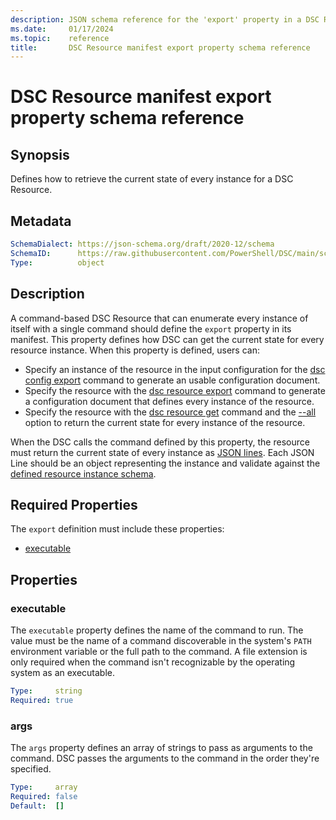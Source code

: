 ```yaml
---
description: JSON schema reference for the 'export' property in a DSC Resource manifest
ms.date:     01/17/2024
ms.topic:    reference
title:       DSC Resource manifest export property schema reference
---
```


# DSC Resource manifest export property schema reference

## Synopsis

Defines how to retrieve the current state of every instance for a DSC Resource.

## Metadata

```yaml
SchemaDialect: https://json-schema.org/draft/2020-12/schema
SchemaID:      https://raw.githubusercontent.com/PowerShell/DSC/main/schemas/2023/10/resource/manifest.export.json
Type:          object
```

## Description

A command-based DSC Resource that can enumerate every instance of itself with a single command
should define the `export` property in its manifest. This property defines how DSC can get the
current state for every resource instance. When this property is defined, users can:

- Specify an instance of the resource in the input configuration for the [dsc config export][01]
  command to generate an usable configuration document.
- Specify the resource with the [dsc resource export][02] command to generate a configuration
  document that defines every instance of the resource.
- Specify the resource with the [dsc resource get][03] command and the [--all][04] option to return
  the current state for every instance of the resource.

When the DSC calls the command defined by this property, the resource must return the current state
of every instance as [JSON lines][05]. Each JSON Line should be an object representing the instance
and validate against the [defined resource instance schema][06].

## Required Properties

The `export` definition must include these properties:

- [executable](#executable)

## Properties

### executable

The `executable` property defines the name of the command to run. The value must be the name of a
command discoverable in the system's `PATH` environment variable or the full path to the command. A
file extension is only required when the command isn't recognizable by the operating system as an
executable.

```yaml
Type:     string
Required: true
```

### args

The `args` property defines an array of strings to pass as arguments to the command. DSC passes the
arguments to the command in the order they're specified.

```yaml
Type:     array
Required: false
Default:  []
```

[01]: ../../../cli/config/export.md
[02]: ../../../cli/resource/export.md
[03]: ../../../cli/resource/get.md
[04]: ../../../cli/resource/get.md#-a---all
[05]: https://jsonlines.org/
[06]: schema/property.md
